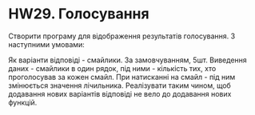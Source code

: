 # HW29. Голосування

Створити програму для відображення результатів голосування. З наступними умовами:

Як варіанти відповіді - смайлики. За замовчуванням, 5шт.
Виведення даних - смайлики в один рядок, під ними - кількість тих, хто проголосував за кожен смайл.
При натисканні на смайл - під ним змінюється значення лічильника.
Реалізувати таким чином, щоб додавання нових варіантів відповіді не вело до додавання нових функцій.

